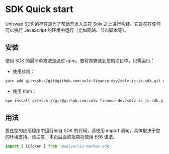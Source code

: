 # SDK Quick start

Uniswap SDK 的存在是为了帮助开发人员在 Solv 之上进行构建。它旨在在任何可以执行 JavaScript 的环境中运行（比如网站、节点脚本等）。

## 安装

使用 SDK 的最简单方法是通过 npm。要将其安装到您的项目中，只需运行：

* 使用纱线： 

```bash
yarn add git+ssh://git@github.com:solv-finance-dev/solv-ic-js-sdk.git ethers bignumber.js -S
```

* 使用 npm： 

```bash
npm install git+ssh://git@github.com:solv-finance-dev/solv-ic-js-sdk.git ethers bignumber.js -S
```

## 用法

要在您的应用程序中运行来自 SDK 的代码，请使用 import 语句，具体取决于您的环境支持。请注意，本页后面的指南将使用 ES6 语法。

```typescript
import { ICToken } from '@solver/ic-market-sdk'
```

